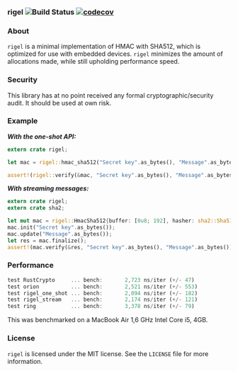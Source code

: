 ### rigel ![Build Status](https://travis-ci.org/brycx/rigel.svg?branch=master) [![codecov](https://codecov.io/gh/brycx/rigel/branch/master/graph/badge.svg)](https://codecov.io/gh/brycx/rigel)


### About
`rigel` is a minimal implementation of HMAC with SHA512, which is optimized for use
with embedded devices. `rigel` minimizes the amount of allocations made, while
still upholding performance speed.

### Security
This library has at no point received any formal cryptographic/security audit. It
should be used at own risk.

### Example

***With the one-shot API:***
```rust
extern crate rigel;

let mac = rigel::hmac_sha512("Secret key".as_bytes(), "Message".as_bytes());

assert!(rigel::verify(&mac, "Secret key".as_bytes(), "Message".as_bytes()));

```

***With streaming messages:***
```rust
extern crate rigel;
extern crate sha2;

let mut mac = rigel::HmacSha512{buffer: [0u8; 192], hasher: sha2::Sha512::default()};
mac.init("Secret key".as_bytes());
mac.update("Message".as_bytes());
let res = mac.finalize();
assert!(mac.verify(&res, "Secret key".as_bytes(), "Message".as_bytes()));

```

### Performance
```rust
test RustCrypto     ... bench:       2,723 ns/iter (+/- 47)
test orion          ... bench:       2,521 ns/iter (+/- 553)
test rigel_one_shot ... bench:       2,094 ns/iter (+/- 182)
test rigel_stream   ... bench:       2,174 ns/iter (+/- 121)
test ring           ... bench:       3,378 ns/iter (+/- 79)
```
This was benchmarked on a MacBook Air 1,6 GHz Intel Core i5, 4GB.

### License
`rigel` is licensed under the MIT license. See the `LICENSE` file for more information.
